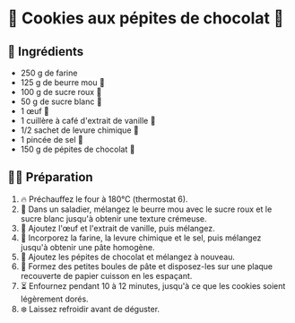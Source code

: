 # 🍪 Cookies aux pépites de chocolat 🍫

## 🛒 Ingrédients
- 250 g de farine
- 125 g de beurre mou 🧈
- 100 g de sucre roux 🍯
- 50 g de sucre blanc 🍚
- 1 œuf 🥚
- 1 cuillère à café d'extrait de vanille 🌿
- 1/2 sachet de levure chimique 🥄
- 1 pincée de sel 🧂
- 150 g de pépites de chocolat 🍫

## 👩‍🍳 Préparation
1. 🔥 Préchauffez le four à 180°C (thermostat 6).
2. 🥄 Dans un saladier, mélangez le beurre mou avec le sucre roux et le sucre blanc jusqu'à obtenir une texture crémeuse.
3. 🥚 Ajoutez l'œuf et l'extrait de vanille, puis mélangez.
4. 🌾 Incorporez la farine, la levure chimique et le sel, puis mélangez jusqu'à obtenir une pâte homogène.
5. 🍫 Ajoutez les pépites de chocolat et mélangez à nouveau.
6. 🍪 Formez des petites boules de pâte et disposez-les sur une plaque recouverte de papier cuisson en les espaçant.
7. ⏳ Enfournez pendant 10 à 12 minutes, jusqu'à ce que les cookies soient légèrement dorés.
8. ❄️ Laissez refroidir avant de déguster.

